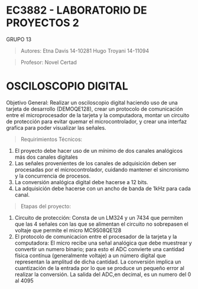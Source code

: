 # EC3882 - LABORATORIO DE PROYECTOS 2 

GRUPO 13

>Autores:
Etna Davis 14-10281
Hugo Troyani 14-11094

>Profesor:
Novel Certad

# OSCILOSCOPIO DIGITAL

Objetivo General: Realizar un osciloscopio digital haciendo uso de una tarjeta de desarrollo (DEMOQE128), crear un protocolo de comunicación entre el microprocesador de la tarjeta y la computadora, montar un circuito de protección para evitar quemar el microcontrolador, y crear una interfaz grafica para poder visualizar las señales. 

>Requirimientos Técnicos:

1. El proyecto debe hacer uso de un mínimo de dos canales analógicos más dos canales digitales
2. Las señales provenientes de los canales de adquisición deben ser procesadas por el microcontrolador, cuidando mantener el sincronismo y la concurrencia de procesos.
3. La conversión analógica digital debe hacerse a 12 bits.
4. La adquisición debe hacerse con un ancho de banda de 1kHz para cada canal.

>Etapas del proyecto:

1. Circuito de protección: Consta de un LM324 y un 7434 que permiten que las 4 señales con las que se alimentan el circuito no sobrepasen el voltaje que permite el micro MC9S08QE128
2. El protocolo de comunicacion entre el procesador de la tarjeta y la computadora: El micro recibe una señal analógica que debe muestrear y convertir un numero binario; para esto el ADC convierte una cantidad física contínua (generalmente voltaje) a un número digital que representan la amplitud de dicha cantidad. La conversión implica un cuantización de la entrada por lo que se produce un pequeño error al realizar la conversión. La salida del ADC,en decimal, es un numero del 0 al 4095

